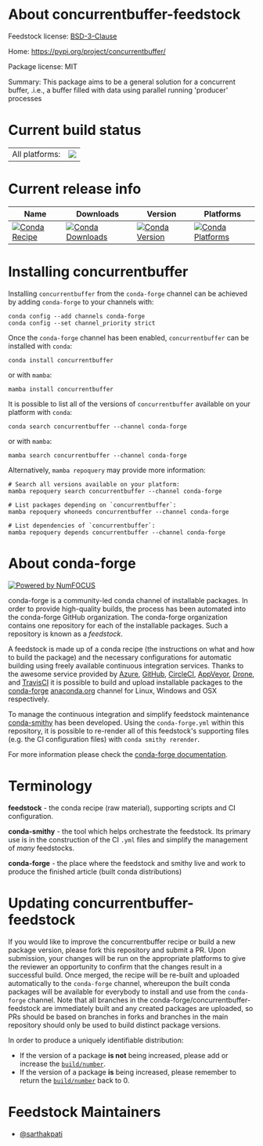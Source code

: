 About concurrentbuffer-feedstock
================================

Feedstock license: [BSD-3-Clause](https://github.com/conda-forge/concurrentbuffer-feedstock/blob/main/LICENSE.txt)

Home: https://pypi.org/project/concurrentbuffer/

Package license: MIT

Summary: This package aims to be a general solution for a concurrent buffer, .i.e., a buffer filled with data using parallel running 'producer' processes

Current build status
====================


<table><tr><td>All platforms:</td>
    <td>
      <a href="https://dev.azure.com/conda-forge/feedstock-builds/_build/latest?definitionId=21179&branchName=main">
        <img src="https://dev.azure.com/conda-forge/feedstock-builds/_apis/build/status/concurrentbuffer-feedstock?branchName=main">
      </a>
    </td>
  </tr>
</table>

Current release info
====================

| Name | Downloads | Version | Platforms |
| --- | --- | --- | --- |
| [![Conda Recipe](https://img.shields.io/badge/recipe-concurrentbuffer-green.svg)](https://anaconda.org/conda-forge/concurrentbuffer) | [![Conda Downloads](https://img.shields.io/conda/dn/conda-forge/concurrentbuffer.svg)](https://anaconda.org/conda-forge/concurrentbuffer) | [![Conda Version](https://img.shields.io/conda/vn/conda-forge/concurrentbuffer.svg)](https://anaconda.org/conda-forge/concurrentbuffer) | [![Conda Platforms](https://img.shields.io/conda/pn/conda-forge/concurrentbuffer.svg)](https://anaconda.org/conda-forge/concurrentbuffer) |

Installing concurrentbuffer
===========================

Installing `concurrentbuffer` from the `conda-forge` channel can be achieved by adding `conda-forge` to your channels with:

```
conda config --add channels conda-forge
conda config --set channel_priority strict
```

Once the `conda-forge` channel has been enabled, `concurrentbuffer` can be installed with `conda`:

```
conda install concurrentbuffer
```

or with `mamba`:

```
mamba install concurrentbuffer
```

It is possible to list all of the versions of `concurrentbuffer` available on your platform with `conda`:

```
conda search concurrentbuffer --channel conda-forge
```

or with `mamba`:

```
mamba search concurrentbuffer --channel conda-forge
```

Alternatively, `mamba repoquery` may provide more information:

```
# Search all versions available on your platform:
mamba repoquery search concurrentbuffer --channel conda-forge

# List packages depending on `concurrentbuffer`:
mamba repoquery whoneeds concurrentbuffer --channel conda-forge

# List dependencies of `concurrentbuffer`:
mamba repoquery depends concurrentbuffer --channel conda-forge
```


About conda-forge
=================

[![Powered by
NumFOCUS](https://img.shields.io/badge/powered%20by-NumFOCUS-orange.svg?style=flat&colorA=E1523D&colorB=007D8A)](https://numfocus.org)

conda-forge is a community-led conda channel of installable packages.
In order to provide high-quality builds, the process has been automated into the
conda-forge GitHub organization. The conda-forge organization contains one repository
for each of the installable packages. Such a repository is known as a *feedstock*.

A feedstock is made up of a conda recipe (the instructions on what and how to build
the package) and the necessary configurations for automatic building using freely
available continuous integration services. Thanks to the awesome service provided by
[Azure](https://azure.microsoft.com/en-us/services/devops/), [GitHub](https://github.com/),
[CircleCI](https://circleci.com/), [AppVeyor](https://www.appveyor.com/),
[Drone](https://cloud.drone.io/welcome), and [TravisCI](https://travis-ci.com/)
it is possible to build and upload installable packages to the
[conda-forge](https://anaconda.org/conda-forge) [anaconda.org](https://anaconda.org/)
channel for Linux, Windows and OSX respectively.

To manage the continuous integration and simplify feedstock maintenance
[conda-smithy](https://github.com/conda-forge/conda-smithy) has been developed.
Using the ``conda-forge.yml`` within this repository, it is possible to re-render all of
this feedstock's supporting files (e.g. the CI configuration files) with ``conda smithy rerender``.

For more information please check the [conda-forge documentation](https://conda-forge.org/docs/).

Terminology
===========

**feedstock** - the conda recipe (raw material), supporting scripts and CI configuration.

**conda-smithy** - the tool which helps orchestrate the feedstock.
                   Its primary use is in the construction of the CI ``.yml`` files
                   and simplify the management of *many* feedstocks.

**conda-forge** - the place where the feedstock and smithy live and work to
                  produce the finished article (built conda distributions)


Updating concurrentbuffer-feedstock
===================================

If you would like to improve the concurrentbuffer recipe or build a new
package version, please fork this repository and submit a PR. Upon submission,
your changes will be run on the appropriate platforms to give the reviewer an
opportunity to confirm that the changes result in a successful build. Once
merged, the recipe will be re-built and uploaded automatically to the
`conda-forge` channel, whereupon the built conda packages will be available for
everybody to install and use from the `conda-forge` channel.
Note that all branches in the conda-forge/concurrentbuffer-feedstock are
immediately built and any created packages are uploaded, so PRs should be based
on branches in forks and branches in the main repository should only be used to
build distinct package versions.

In order to produce a uniquely identifiable distribution:
 * If the version of a package **is not** being increased, please add or increase
   the [``build/number``](https://docs.conda.io/projects/conda-build/en/latest/resources/define-metadata.html#build-number-and-string).
 * If the version of a package **is** being increased, please remember to return
   the [``build/number``](https://docs.conda.io/projects/conda-build/en/latest/resources/define-metadata.html#build-number-and-string)
   back to 0.

Feedstock Maintainers
=====================

* [@sarthakpati](https://github.com/sarthakpati/)

